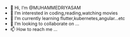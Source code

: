 - 👋 Hi, I’m @MUHAMMEDRIYASAM
- 👀 I’m interested in coding,reading,watching movies
- 🌱 I’m currently learning flutter,kubernetes,angular...etc
- 💞️ I’m looking to collaborate on ...
- 📫 How to reach me ...

<!---
MUHAMMEDRIYASAM/MUHAMMEDRIYASAM is a ✨ special ✨ repository because its `README.md` (this file) appears on your GitHub profile.
You can click the Preview link to take a look at your changes.
--->
